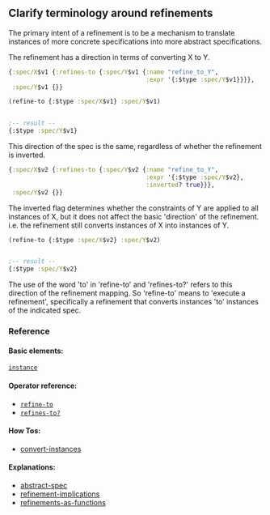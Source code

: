 <!---
  This markdown file was generated. Do not edit.
  -->

## Clarify terminology around refinements

The primary intent of a refinement is to be a mechanism to translate instances of more concrete specifications into more abstract specifications.

The refinement has a direction in terms of converting X to Y.

```clojure
{:spec/X$v1 {:refines-to {:spec/Y$v1 {:name "refine_to_Y",
                                      :expr '{:$type :spec/Y$v1}}}},
 :spec/Y$v1 {}}
```

```clojure
(refine-to {:$type :spec/X$v1} :spec/Y$v1)


;-- result --
{:$type :spec/Y$v1}
```

This direction of the spec is the same, regardless of whether the refinement is inverted.

```clojure
{:spec/X$v2 {:refines-to {:spec/Y$v2 {:name "refine_to_Y",
                                      :expr '{:$type :spec/Y$v2},
                                      :inverted? true}}},
 :spec/Y$v2 {}}
```

The inverted flag determines whether the constraints of Y are applied to all instances of X, but it does not affect the basic 'direction' of the refinement. i.e. the refinement still converts instances of X into instances of Y.

```clojure
(refine-to {:$type :spec/X$v2} :spec/Y$v2)


;-- result --
{:$type :spec/Y$v2}
```

The use of the word 'to' in 'refine-to' and 'refines-to?' refers to this direction of the refinement mapping. So 'refine-to' means to 'execute a refinement', specifically a refinement that converts instances 'to' instances of the indicated spec.

### Reference

#### Basic elements:

[`instance`](../halite_basic-syntax-reference.md#instance)

#### Operator reference:

* [`refine-to`](../halite_full-reference.md#refine-to)
* [`refines-to?`](../halite_full-reference.md#refines-to_Q)


#### How Tos:

* [convert-instances](../how-to/halite_convert-instances.md)


#### Explanations:

* [abstract-spec](../explanation/halite_abstract-spec.md)
* [refinement-implications](../explanation/halite_refinement-implications.md)
* [refinements-as-functions](../explanation/halite_refinements-as-functions.md)


